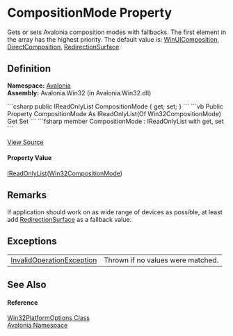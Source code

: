 # CompositionMode Property


Gets or sets Avalonia composition modes with fallbacks. The first element in the array has the highest priority. The default value is: <a href="T_Avalonia_Win32CompositionMode">WinUIComposition</a>, <a href="T_Avalonia_Win32CompositionMode">DirectComposition</a>, <a href="T_Avalonia_Win32CompositionMode">RedirectionSurface</a>.



## Definition
**Namespace:** <a href="N_Avalonia">Avalonia</a>  
**Assembly:** Avalonia.Win32 (in Avalonia.Win32.dll)

<Tabs groupId="api-code-preview">
<TabItem value="csharp" label="C#">
```csharp
public IReadOnlyList<Win32CompositionMode> CompositionMode { get; set; }
```
</TabItem>
<TabItem value="vb" label="VB">
```vb
Public Property CompositionMode As IReadOnlyList(Of Win32CompositionMode)
	Get
	Set
```
</TabItem>
<TabItem value="fsharp" label="F#">
```fsharp
member CompositionMode : IReadOnlyList<Win32CompositionMode> with get, set
```
</TabItem>
</Tabs>



<a href="https://github.com/AvaloniaUI/Avalonia/tree/master/src/Windows/Avalonia.Win32/Win32PlatformOptions.cs#L132" title="View the source code">View Source</a>



#### Property Value
<a href="https://learn.microsoft.com/dotnet/api/system.collections.generic.ireadonlylist-1" target="_blank" rel="noopener noreferrer">IReadOnlyList</a>(<a href="T_Avalonia_Win32CompositionMode">Win32CompositionMode</a>)

## Remarks
If application should work on as wide range of devices as possible, at least add <a href="T_Avalonia_Win32CompositionMode">RedirectionSurface</a> as a fallback value.

## Exceptions
<table>
<tr>
<td><a href="https://learn.microsoft.com/dotnet/api/system.invalidoperationexception" target="_blank" rel="noopener noreferrer">InvalidOperationException</a></td>
<td>Thrown if no values were matched.</td>
</tr>
</table>

## See Also


#### Reference
<a href="T_Avalonia_Win32PlatformOptions">Win32PlatformOptions Class</a>  
<a href="N_Avalonia">Avalonia Namespace</a>  

